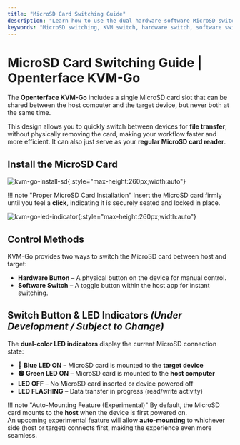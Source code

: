 ```yaml
---
title: "MicroSD Card Switching Guide"
description: "Learn how to use the dual hardware-software MicroSD switching system in Openterface KVM-Go. Understand the four operational states, LED indicators, safety guidelines, and file transfer capabilities."
keywords: "MicroSD switching, KVM switch, hardware switch, software switch, MicroSD card control, KVM over USB, file transfer, USB device management, computer peripherals, MicroSD power management, LED indicators"
---
```


# **MicroSD Card Switching Guide** | Openterface KVM-Go

The **Openterface KVM-Go** includes a single MicroSD card slot that can be shared between the host computer and the target device, but never both at the same time.

This design allows you to quickly switch between devices for **file transfer**, without physically removing the card, making your workflow faster and more efficient. It can also just serve as your **regular MicroSD card reader**.

## **Install the MicroSD Card**

![kvm-go-install-sd](https://assets.openterface.com/images/kvm-go/install-sd.webp){:style="max-height:260px;width:auto"}

!!! note "Proper MicroSD Card Installation"
    Insert the MicroSD card firmly until you feel a **click**, indicating it is securely seated and locked in place.

![kvm-go-led-indicator](https://assets.openterface.com/images/kvm-go/led-indicator.webp){:style="max-height:260px;width:auto"}

## **Control Methods**

KVM-Go provides two ways to switch the MicroSD card between host and target:

- **Hardware Button** – A physical button on the device for manual control.  
- **Software Switch** – A toggle button within the host app for instant switching.


## **Switch Button & LED Indicators** *(Under Development / Subject to Change)*

The **dual-color LED indicators** display the current MicroSD connection state:

- **🔵 Blue LED ON** – MicroSD card is mounted to the **target device**  
- **🟢 Green LED ON** – MicroSD card is mounted to the **host computer**  
- **LED OFF** – No MicroSD card inserted or device powered off  
- **LED FLASHING** – Data transfer in progress (read/write activity)

!!! note "Auto-Mounting Feature (Experimental)"
    By default, the MicroSD card mounts to the **host** when the device is first powered on.  
    An upcoming experimental feature will allow **auto-mounting** to whichever side (host or target) connects first, making the experience even more seamless.
